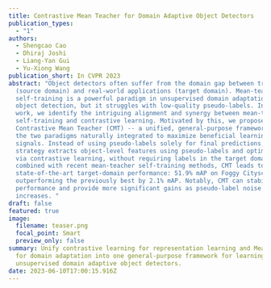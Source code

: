 ```yaml
---
title: Contrastive Mean Teacher for Domain Adaptive Object Detectors
publication_types:
  - "1"
authors:
  - Shengcao Cao
  - Dhiraj Joshi
  - Liang-Yan Gui
  - Yu-Xiong Wang
publication_short: In CVPR 2023
abstract: "Object detectors often suffer from the domain gap between training
  (source domain) and real-world applications (target domain). Mean-teacher
  self-training is a powerful paradigm in unsupervised domain adaptation for
  object detection, but it struggles with low-quality pseudo-labels. In this
  work, we identify the intriguing alignment and synergy between mean-teacher
  self-training and contrastive learning. Motivated by this, we propose
  Contrastive Mean Teacher (CMT) -- a unified, general-purpose framework with
  the two paradigms naturally integrated to maximize beneficial learning
  signals. Instead of using pseudo-labels solely for final predictions, our
  strategy extracts object-level features using pseudo-labels and optimizes them
  via contrastive learning, without requiring labels in the target domain. When
  combined with recent mean-teacher self-training methods, CMT leads to new
  state-of-the-art target-domain performance: 51.9% mAP on Foggy Cityscapes,
  outperforming the previously best by 2.1% mAP. Notably, CMT can stabilize
  performance and provide more significant gains as pseudo-label noise
  increases. "
draft: false
featured: true
image:
  filename: teaser.png
  focal_point: Smart
  preview_only: false
summary: Unify contrastive learning for representation learning and Mean Teacher
  for domain adaptation into one general-purpose framework for learning
  unsupervised domain adaptive object detectors.
date: 2023-06-10T17:00:15.916Z
---
```

